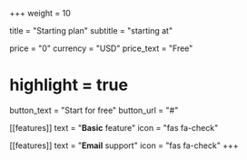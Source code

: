 +++
weight = 10

title = "Starting plan"
subtitle = "starting at"

price = "0"
currency = "USD"
price_text = "Free"
# highlight = true

button_text = "Start for free"
button_url = "#"

[[features]]
  text = "**Basic** feature"
  icon = "fas fa-check"

[[features]]
  text = "**Email** support"
  icon = "fas fa-check"
+++
